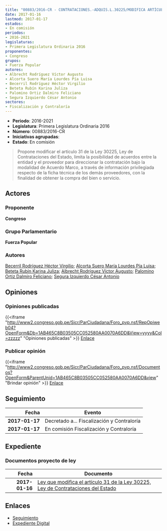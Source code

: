 ```yaml
---
title: "00883/2016-CR - CONTRATACIONES.-ADQUIS.L.30225/MODIFICA ARTÍCULO 31° DE..."
date: 2017-01-16
lastmod: 2017-01-17
estados:
- En comisión
periodos:
- 2016-2021
legislaturas:
- Primera Legislatura Ordinaria 2016
proponentes:
- Congreso
grupos:
- Fuerza Popular
autores:
- Albrecht Rodríguez Víctor Augusto
- Alcorta Suero María Lourdes Pía Luisa
- Becerril Rodríguez Héctor Virgilio
- Beteta Rubín Karina Juliza
- Palomino Ortiz Dalmiro Feliciano
- Segura Izquierdo César Antonio
sectores:
- Fiscalización y Contraloría
---
```

- **Periodo**: 2016-2021
- **Legislatura**: Primera Legislatura Ordinaria 2016
- **Número**: 00883/2016-CR
- **Iniciativas agrupadas**: 
- **Estado**: En comisión

> Propone modificar el artículo 31 de la Ley 30225, Ley de Contrataciones del Estado, limita la posibilidad de acuerdos entre la entidad y el proveedor para direccionar la contratación bajo la modalidad de Acuerdo Marco, a través de información privilegiada respecto de la ficha técnica de los demás proveedores, con la finalidad de obtener la compra del bien o servicio.


## Actores

### Proponente

**Congreso**

### Grupo Parlamentario

**Fuerza Popular**

### Autores

[Becerril Rodríguez Héctor Virgilio](mailto:mailto:hbecerril@congreso.gob.pe); [Alcorta Suero María Lourdes Pía Luisa](mailto:mailto:lalcorta@congreso.gob.pe); [Beteta Rubín Karina Juliza](mailto:mailto:kbeteta@congreso.gob.pe); [Albrecht Rodríguez Víctor Augusto](mailto:mailto:valbrecht@congreso.gob.pe); [Palomino Ortiz Dalmiro Feliciano](mailto:mailto:dfpalomino@congreso.gob.pe); [Segura Izquierdo César Antonio](mailto:mailto:csegura@congreso.gob.pe)

## Opiniones

### Opiniones publicadas

{{<iframe "http://www2.congreso.gob.pe/Sicr/ParCiudadana/Foro_pvp.nsf/RepOpiweb04?OpenForm&Db=1AB465C8B03505CC052580AA0070A6DD&View=yyyy&Col=zzzzz" "Opiniones publicadas" >}}
[Enlace](http://www2.congreso.gob.pe/Sicr/ParCiudadana/Foro_pvp.nsf/RepOpiweb04?OpenForm&Db=1AB465C8B03505CC052580AA0070A6DD&View=yyyy&Col=zzzzz)

### Publicar opinión

{{<iframe "http://www2.congreso.gob.pe/Sicr/ParCiudadana/Foro_pvp.nsf/Documentos?OpenForm&ParentUnid=1AB465C8B03505CC052580AA0070A6DD&view" "Brindar opinión" >}}
[Enlace](http://www2.congreso.gob.pe/Sicr/ParCiudadana/Foro_pvp.nsf/Documentos?OpenForm&ParentUnid=1AB465C8B03505CC052580AA0070A6DD&view)


## Seguimiento

| Fecha | Evento |
|------:|--------|
| **2017-01-17** | Decretado a... Fiscalización y Contraloría |
| **2017-01-17** | En comisión Fiscalización y Contraloría |

## Expediente

### Documentos proyecto de ley

| Fecha | Documento |
|------:|-----------|
| **2017-01-16** | [Ley que modifica el artículo 31 de la Ley 30225, Ley de Contrataciones del Estado](http://www.leyes.congreso.gob.pe/Documentos/2016_2021/Proyectos_de_Ley_y_de_Resoluciones_Legislativas/PL0088320170116.pdf) |

## Enlaces

- [Seguimiento](http://www2.congreso.gob.pe/Sicr/TraDocEstProc/CLProLey2016.nsf/f7fff46988ca05b1052578e100829cc7/c977e6bec7867194052580aa00603df4?OpenDocument)
- [Expediente Digital](http://www2.congreso.gob.pe/Sicr/TraDocEstProc/Expvirt_2011.nsf/visbusqptramdoc1621/00883?opendocument)

